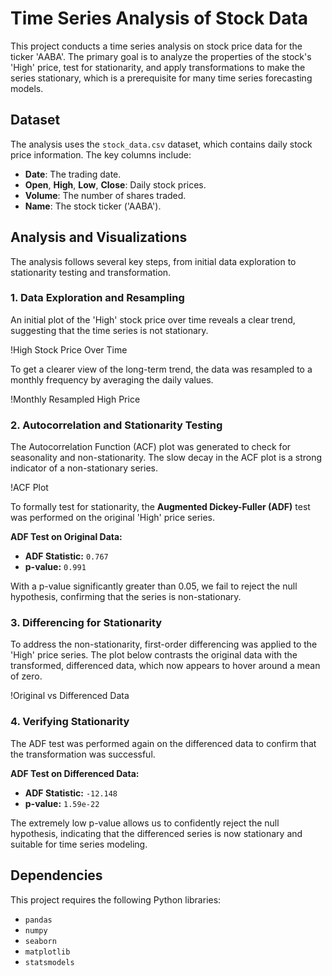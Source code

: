  # Time Series Analysis of Stock Data
 
 This project conducts a time series analysis on stock price data for the ticker 'AABA'. The primary goal is to analyze the properties of the stock's 'High' price, test for stationarity, and apply transformations to make the series stationary, which is a prerequisite for many time series forecasting models.
 
 ## Dataset
 
 The analysis uses the `stock_data.csv` dataset, which contains daily stock price information. The key columns include:
 - **Date**: The trading date.
 - **Open**, **High**, **Low**, **Close**: Daily stock prices.
 - **Volume**: The number of shares traded.
 - **Name**: The stock ticker ('AABA').
 
 ## Analysis and Visualizations
 
 The analysis follows several key steps, from initial data exploration to stationarity testing and transformation.
 
 
 ### 1. Data Exploration and Resampling
 
 An initial plot of the 'High' stock price over time reveals a clear trend, suggesting that the time series is not stationary.
 
 !High Stock Price Over Time
 
 To get a clearer view of the long-term trend, the data was resampled to a monthly frequency by averaging the daily values.
 
 !Monthly Resampled High Price
 
 ### 2. Autocorrelation and Stationarity Testing
 
 The Autocorrelation Function (ACF) plot was generated to check for seasonality and non-stationarity. The slow decay in the ACF plot is a strong indicator of a non-stationary series.
 
 !ACF Plot
 
 To formally test for stationarity, the **Augmented Dickey-Fuller (ADF)** test was performed on the original 'High' price series.
 
 **ADF Test on Original Data:**
 - **ADF Statistic:** `0.767`
 - **p-value:** `0.991`
 
 With a p-value significantly greater than 0.05, we fail to reject the null hypothesis, confirming that the series is non-stationary.
 
 ### 3. Differencing for Stationarity
 
 To address the non-stationarity, first-order differencing was applied to the 'High' price series. The plot below contrasts the original data with the transformed, differenced data, which now appears to hover around a mean of zero.
 
 !Original vs Differenced Data
 
 ### 4. Verifying Stationarity
 
 The ADF test was performed again on the differenced data to confirm that the transformation was successful.
 
 **ADF Test on Differenced Data:**
 - **ADF Statistic:** `-12.148`
 - **p-value:** `1.59e-22`
 
 The extremely low p-value allows us to confidently reject the null hypothesis, indicating that the differenced series is now stationary and suitable for time series modeling.
 
 ## Dependencies
 
 This project requires the following Python libraries:
 - `pandas`
 - `numpy`
 - `seaborn`
 - `matplotlib`
 - `statsmodels`
 
